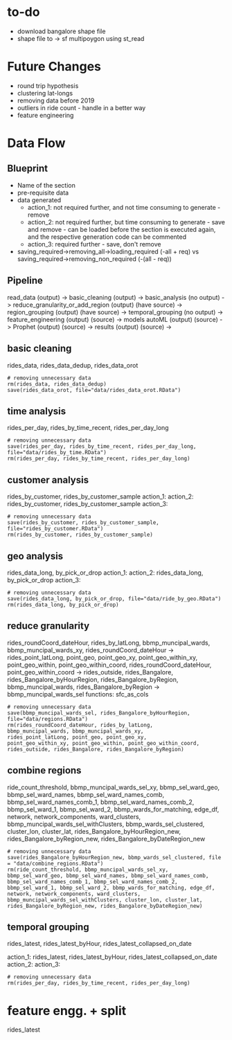 # to-do
- download bangalore shape file
- shape file to -> sf multipoygon using st_read

# Future Changes
- round trip hypothesis
- clustering lat-longs
- removing data before 2019
- outliers in ride count - handle in a better way
- feature engineering

# Data Flow
## Blueprint
- Name of the section
- pre-requisite data
- data generated
  - action_1: not required further, and not time consuming to generate - remove
  - action_2: not required further, but time consuming to generate - save and remove - can be loaded before the section is executed again, and the respective generation code can be commented 
  - action_3: required further - save, don't remove
- saving_required->removing_all->loading_required (-all + req) vs saving_required->removing_non_required (-(all - req))

## Pipeline 
read_data (output) -> 
basic_cleaning (output) -> 
basic_analysis (no output) -> 
reduce_granularity_or_add_region (output) (have source) ->
region_grouping (output) (have source) ->
temporal_grouping (no output) ->    
feature_engineering (output) (source) -> 
models
    autoML (output) (source) ->
    Prophet (output) (source) ->
results (output) (source) ->

## basic cleaning
rides_data, rides_data_dedup, rides_data_orot

```{r}
# removing unnecessary data
rm(rides_data, rides_data_dedup)
save(rides_data_orot, file="data/rides_data_orot.RData")
```
## time analysis
rides_per_day, rides_by_time_recent, rides_per_day_long
 
```{r}
# removing unnecessary data
save(rides_per_day, rides_by_time_recent, rides_per_day_long, file="data/rides_by_time.RData")
rm(rides_per_day, rides_by_time_recent, rides_per_day_long)
```
## customer analysis
rides_by_customer, rides_by_customer_sample
    action_1: 
    action_2: rides_by_customer, rides_by_customer_sample
    action_3: 
```{r}
# removing unnecessary data
save(rides_by_customer, rides_by_customer_sample, file="rides_by_customer.RData")
rm(rides_by_customer, rides_by_customer_sample)
```
## geo analysis
rides_data_long, by_pick_or_drop
    action_1: 
    action_2: rides_data_long, by_pick_or_drop
    action_3: 
```{r}
# removing unnecessary data
save(rides_data_long, by_pick_or_drop, file="data/ride_by_geo.RData")
rm(rides_data_long, by_pick_or_drop)
```

## reduce granularity
rides_roundCoord_dateHour, rides_by_latLong,
bbmp_muncipal_wards, bbmp_muncipal_wards_xy,
rides_roundCoord_dateHour -> rides_point_latLong, point_geo, point_geo_xy,
point_geo_within_xy, point_geo_within, point_geo_within_coord,
rides_roundCoord_dateHour, point_geo_within_coord -> rides_outside, rides_Bangalore, rides_Bangalore_byHourRegion, rides_Bangalore_byRegion,
bbmp_muncipal_wards, rides_Bangalore_byRegion -> bbmp_muncipal_wards_sel
functions: sfc_as_cols

```{r}
# removing unnecessary data
save(bbmp_muncipal_wards_sel, rides_Bangalore_byHourRegion, file="data/regions.RData")
rm(rides_roundCoord_dateHour, rides_by_latLong,
bbmp_muncipal_wards, bbmp_muncipal_wards_xy,
rides_point_latLong, point_geo, point_geo_xy,
point_geo_within_xy, point_geo_within, point_geo_within_coord,  
rides_outside, rides_Bangalore, rides_Bangalore_byRegion)
```

## combine regions
ride_count_threshold, bbmp_muncipal_wards_sel_xy, bbmp_sel_ward_geo, bbmp_sel_ward_names, bbmp_sel_ward_names_comb, bbmp_sel_ward_names_comb_1, bbmp_sel_ward_names_comb_2, bbmp_sel_ward_1, bbmp_sel_ward_2, bbmp_wards_for_matching, edge_df, network, network_components, ward_clusters, bbmp_muncipal_wards_sel_withClusters, bbmp_wards_sel_clustered, cluster_lon, cluster_lat, rides_Bangalore_byHourRegion_new, rides_Bangalore_byRegion_new, rides_Bangalore_byDateRegion_new


```{r}
# removing unnecessary data
save(rides_Bangalore_byHourRegion_new, bbmp_wards_sel_clustered, file = "data/combine_regions.RData")
rm(ride_count_threshold, bbmp_muncipal_wards_sel_xy, bbmp_sel_ward_geo, bbmp_sel_ward_names, bbmp_sel_ward_names_comb, bbmp_sel_ward_names_comb_1, bbmp_sel_ward_names_comb_2, bbmp_sel_ward_1, bbmp_sel_ward_2, bbmp_wards_for_matching, edge_df, network, network_components, ward_clusters, bbmp_muncipal_wards_sel_withClusters, cluster_lon, cluster_lat, rides_Bangalore_byRegion_new, rides_Bangalore_byDateRegion_new)
```
## temporal grouping
rides_latest, rides_latest_byHour, rides_latest_collapsed_on_date

action_1: rides_latest, rides_latest_byHour, rides_latest_collapsed_on_date
action_2: 
action_3: 

```{r}
# removing unnecessary data
rm(rides_per_day, rides_by_time_recent, rides_per_day_long)
```

# feature engg. + split
rides_latest